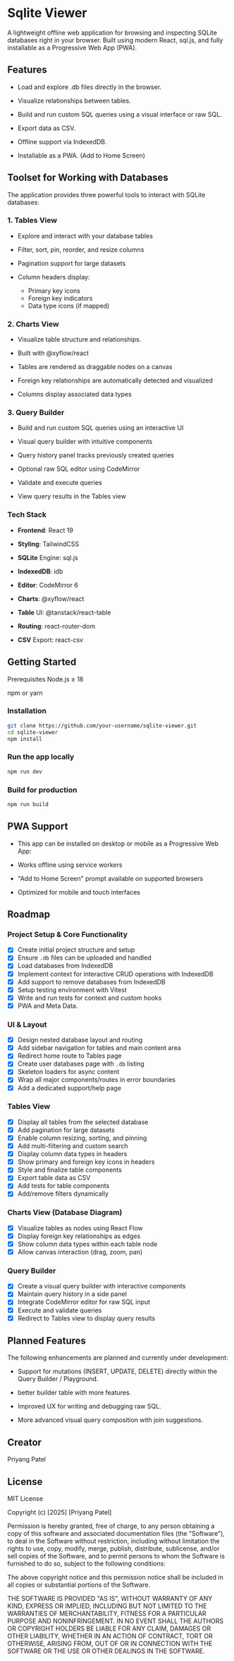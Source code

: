 # Sqlite Viewer

A lightweight offline web application for browsing and inspecting SQLite databases right in your browser. Built using modern React, sql.js, and fully installable as a Progressive Web App (PWA).

## Features

- Load and explore .db files directly in the browser.

- Visualize relationships between tables.

- Build and run custom SQL queries using a visual interface or raw SQL.

- Export data as CSV.

- Offline support via IndexedDB.

- Installable as a PWA. (Add to Home Screen)

## Toolset for Working with Databases

The application provides three powerful tools to interact with SQLite databases:

### 1. Tables View

- Explore and interact with your database tables

- Filter, sort, pin, reorder, and resize columns
- Pagination support for large datasets
- Column headers display:
  - Primary key icons
  - Foreign key indicators
  - Data type icons (if mapped)

### 2. Charts View

- Visualize table structure and relationships.

- Built with @xyflow/react
- Tables are rendered as draggable nodes on a canvas
- Foreign key relationships are automatically detected and visualized
- Columns display associated data types

### 3. Query Builder

- Build and run custom SQL queries using an interactive UI

- Visual query builder with intuitive components
- Query history panel tracks previously created queries
- Optional raw SQL editor using CodeMirror
- Validate and execute queries
- View query results in the Tables view

### Tech Stack

- **Frontend**: React 19

- **Styling**: TailwindCSS
- **SQLite** Engine: sql.js
- **IndexedDB**: idb
- **Editor**: CodeMirror 6
- **Charts**: @xyflow/react
- **Table** UI: @tanstack/react-table
- **Routing**: react-router-dom
- **CSV** Export: react-csv

## Getting Started

Prerequisites
Node.js ≥ 18

npm or yarn

### Installation

```bash
git clone https://github.com/your-username/sqlite-viewer.git
cd sqlite-viewer
npm install
```

### Run the app locally

```bash
npm run dev
```

### Build for production

```bash
npm run build
```

## PWA Support

- This app can be installed on desktop or mobile as a Progressive Web App:

- Works offline using service workers
- "Add to Home Screen" prompt available on supported browsers
- Optimized for mobile and touch interfaces

## Roadmap

### Project Setup & Core Functionality

- [x] Create initial project structure and setup
- [x] Ensure `.db` files can be uploaded and handled
- [x] Load databases from IndexedDB
- [x] Implement context for interactive CRUD operations with IndexedDB
- [x] Add support to remove databases from IndexedDB
- [x] Setup testing environment with Vitest
- [x] Write and run tests for context and custom hooks
- [x] PWA and Meta Data.

### UI & Layout

- [x] Design nested database layout and routing
- [x] Add sidebar navigation for tables and main content area
- [x] Redirect home route to Tables page
- [x] Create user databases page with `.db` listing
- [x] Skeleton loaders for async content
- [x] Wrap all major components/routes in error boundaries
- [x] Add a dedicated support/help page

### Tables View

- [x] Display all tables from the selected database
- [x] Add pagination for large datasets
- [x] Enable column resizing, sorting, and pinning
- [x] Add multi-filtering and custom search
- [x] Display column data types in headers
- [x] Show primary and foreign key icons in headers
- [x] Style and finalize table components
- [x] Export table data as CSV
- [x] Add tests for table components
- [x] Add/remove filters dynamically

### Charts View (Database Diagram)

- [x] Visualize tables as nodes using React Flow
- [x] Display foreign key relationships as edges
- [x] Show column data types within each table node
- [x] Allow canvas interaction (drag, zoom, pan)

### Query Builder

- [x] Create a visual query builder with interactive components
- [x] Maintain query history in a side panel
- [x] Integrate CodeMirror editor for raw SQL input
- [x] Execute and validate queries
- [x] Redirect to Tables view to display query results

## Planned Features

The following enhancements are planned and currently under development:

- Support for mutations (INSERT, UPDATE, DELETE) directly within the Query Builder / Playground.

- better builder table with more features.

- Improved UX for writing and debugging raw SQL.

- More advanced visual query composition with join suggestions.

## Creator

Priyang Patel

## License

MIT License

Copyright (c) [2025] [Priyang Patel]

Permission is hereby granted, free of charge, to any person obtaining a copy
of this software and associated documentation files (the "Software"), to deal
in the Software without restriction, including without limitation the rights
to use, copy, modify, merge, publish, distribute, sublicense, and/or sell
copies of the Software, and to permit persons to whom the Software is
furnished to do so, subject to the following conditions:

The above copyright notice and this permission notice shall be included in all
copies or substantial portions of the Software.

THE SOFTWARE IS PROVIDED "AS IS", WITHOUT WARRANTY OF ANY KIND, EXPRESS OR
IMPLIED, INCLUDING BUT NOT LIMITED TO THE WARRANTIES OF MERCHANTABILITY,
FITNESS FOR A PARTICULAR PURPOSE AND NONINFRINGEMENT. IN NO EVENT SHALL THE
AUTHORS OR COPYRIGHT HOLDERS BE LIABLE FOR ANY CLAIM, DAMAGES OR OTHER
LIABILITY, WHETHER IN AN ACTION OF CONTRACT, TORT OR OTHERWISE, ARISING FROM,
OUT OF OR IN CONNECTION WITH THE SOFTWARE OR THE USE OR OTHER DEALINGS IN THE
SOFTWARE.
